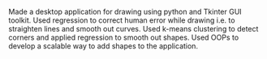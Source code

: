 Made a desktop application for drawing using python and Tkinter GUI toolkit.
Used regression to correct human error while drawing i.e. to straighten lines and smooth out curves.
Used k-means clustering to detect corners and applied regression to smooth out shapes.
Used OOPs to develop a scalable way to add shapes to the application.
